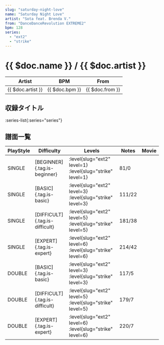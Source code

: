```yaml
---
slug: "saturday-night-love"
name: "Saturday Night Love"
artist: "Sota feat. Brenda V."
from: "DanceDanceRevolution EXTREME2"
bpm: 128
series:
  - "ext2"
  - "strike"
---
```


# {{ $doc.name }} / {{ $doc.artist }}

|Artist|BPM|From|
|------|---|----|
|{{ $doc.artist }}|{{ $doc.bpm }}|{{ $doc.from }}|

## 収録タイトル

:series-list{:series="series"}

## 譜面一覧

|PlayStyle|Difficulty|Levels|Notes|Movie|
|---------|----------|------|-----|-----|
|SINGLE|[BEGINNER]{.tag.is-beginner}|:level{slug="ext2" level=1} :level{slug="strike" level=1}|81/0||
|SINGLE|[BASIC]{.tag.is-basic}|:level{slug="ext2" level=3} :level{slug="strike" level=3}|111/22||
|SINGLE|[DIFFICULT]{.tag.is-difficult}|:level{slug="ext2" level=5} :level{slug="strike" level=5}|181/38||
|SINGLE|[EXPERT]{.tag.is-expert}|:level{slug="ext2" level=6} :level{slug="strike" level=6}|214/42||
|DOUBLE|[BASIC]{.tag.is-basic}|:level{slug="ext2" level=3} :level{slug="strike" level=3}|117/5||
|DOUBLE|[DIFFICULT]{.tag.is-difficult}|:level{slug="ext2" level=5} :level{slug="strike" level=5}|179/7||
|DOUBLE|[EXPERT]{.tag.is-expert}|:level{slug="ext2" level=6} :level{slug="strike" level=6}|220/7||

